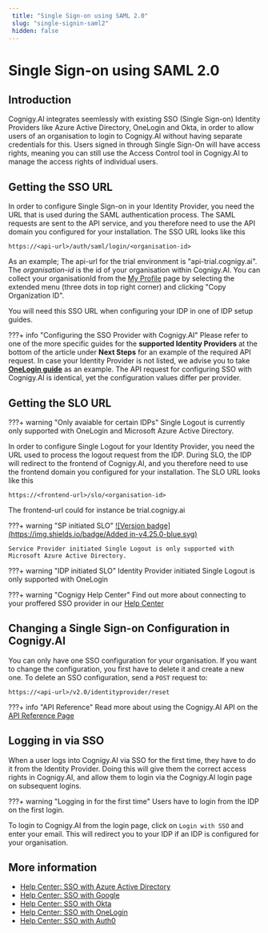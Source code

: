 ```yaml
---
 title: "Single Sign-on using SAML 2.0" 
 slug: "single-signin-saml2" 
 hidden: false 
---
```

# Single Sign-on using SAML 2.0

## Introduction

<div class="divider"></div>

Cognigy.AI integrates seemlessly with existing SSO (Single Sign-on) Identity Providers like Azure Active Directory, OneLogin and Okta, in order to allow users of an organisation to login to Cognigy.AI without having separate credentials for this. Users signed in through Single Sign-On will have access rights, meaning you can still use the Access Control tool in Cognigy.AI to manage the access rights of individual users.

## Getting the SSO URL

<div class="divider"></div>

In order to configure Single Sign-on in your Identity Provider, you need the URL that is used during the SAML authentication process. The SAML requests are sent to the API service, and you therefore need to use the API domain you configured for your installation. The SSO URL looks like this

```
https://<api-url>/auth/saml/login/<organisation-id>
``` 

As an example; The api-url for the trial environment is "api-trial.cognigy.ai". The *organisation-id* is the id of your organisation within Cognigy.AI. You can collect your organisationId from the [My Profile]({{config.site_url}}ai/tools/interaction-panel/profile/) page by selecting the extended menu (three dots in top right corner) and clicking "Copy Organization ID".

You will need this SSO URL when configuring your IDP in one of IDP setup guides.

???+ info "Configuring the SSO Provider with Cognigy.AI"
    Please refer to one of the more specific guides for the **supported Identity Providers** at the bottom of the article under **Next Steps** for an example of the required API request. 
    In case your Identity Provider is not listed, we advise you to take [**OneLogin guide**](https://support.cognigy.com/hc/en-us/articles/360016310699-OneLogin#introduction-0-0) as an example. The API request for configuring SSO with Cognigy.AI is identical, yet the configuration values differ per provider.

## Getting the SLO URL
<div class="divider"></div>

???+ warning "Only avaiable for certain IDPs"
    Single Logout is currently only supported with OneLogin and Microsoft Azure Active Directory.

In order to configure Single Logout for your Identity Provider, you need the URL used to process the logout request from the IDP. During SLO, the IDP will redirect to the frontend of Cognigy.AI, and you therefore need to use the frontend domain you configured for your installation. The SLO URL looks like this

```
https://<frontend-url>/slo/<organisation-id>
``` 

The frontend-url could for instance be trial.cognigy.ai

???+ warning "SP initiated SLO"
    [![Version badge](https://img.shields.io/badge/Added in-v4.25.0-blue.svg)]({{config.site_url}})

    Service Provider initiated Single Logout is only supported with Microsoft Azure Active Directory.

???+ warning "IDP initiated SLO"
    Identity Provider initiated Single Logout is only supported with OneLogin

???+ warning "Cognigy Help Center"
    Find out more about connecting to your proffered SSO provider in our [Help Center](https://support.cognigy.com/hc/en-us/sections/360004563679-Single-Sign-on)

## Changing a Single Sign-on Configuration in Cognigy.AI

<div class="divider"></div>

You can only have one SSO configuration for your organisation. If you want to change the configuration, you first have to delete it and create a new one. To delete an SSO configuration, send a ```POST``` request to:

```
https://<api-url>/v2.0/identityprovider/reset
``` 

???+ info "API Reference"
    Read more about using the Cognigy.AI API on the [API Reference Page](https://api-trial.cognigy.ai/openapi#post-/v2.0/identityprovider/reset)

## Logging in via SSO


<div class="divider"></div>

When a user logs into Cognigy.AI via SSO for the first time, they have to do it from the Identity Provider. Doing this will give them the correct access rights in Cognigy.AI, and allow them to login via the Cognigy.AI login page on subsequent logins.

???+ warning "Logging in for the first time"
    Users have to login from the IDP on the first login.


To login to Cognigy.AI from the login page, click on ```Login with SSO``` and enter your email. This will redirect you to your IDP if an IDP is configured for your organisation.

## More information

- [Help Center: SSO with Azure Active Directory](https://support.cognigy.com/hc/en-us/articles/360016310859-Azure-Active-Directory)
- [Help Center: SSO with Google](https://support.cognigy.com/hc/en-us/articles/360016274780-Google)
- [Help Center: SSO with Okta](https://support.cognigy.com/hc/en-us/articles/360016311079-Okta)
- [Help Center: SSO with OneLogin](https://support.cognigy.com/hc/en-us/articles/360016310699-OneLogin)
- [Help Center: SSO with Auth0](https://support.cognigy.com/hc/en-us/articles/360018693139)
